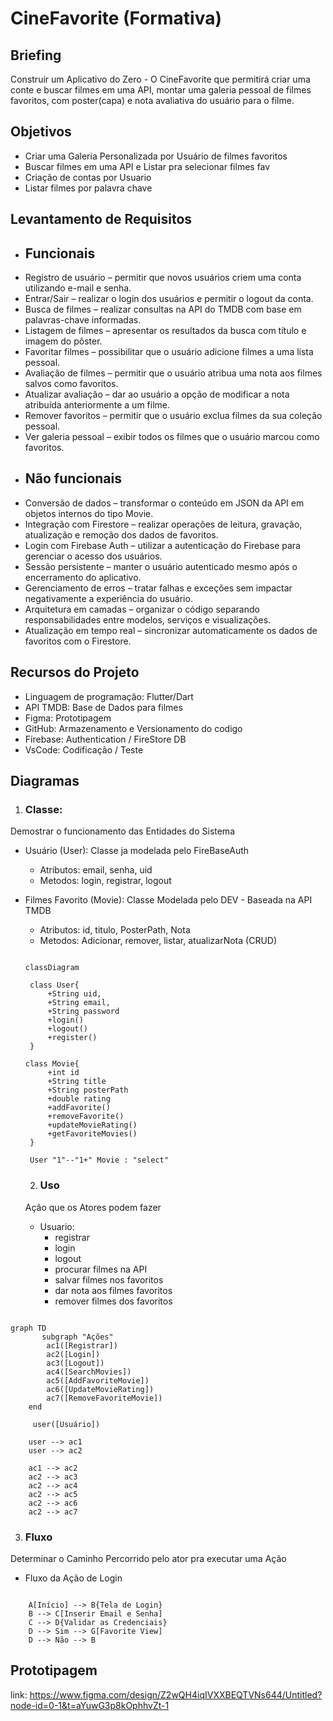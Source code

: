 # CineFavorite (Formativa)

## Briefing
Construir um Aplicativo do Zero - O CineFavorite que permitirá criar uma conte e buscar filmes em uma API, montar uma galeria pessoal de filmes favoritos, com poster(capa) e nota avaliativa do usuário para o filme.

## Objetivos
- Criar uma Galeria Personalizada por Usuário de filmes favoritos
- Buscar filmes em uma API e Listar pra selecionar filmes fav
- Criação de contas por Usuario
- Listar filmes por palavra chave

## Levantamento de Requisitos
- ## Funcionais
- Registro de usuário – permitir que novos usuários criem uma conta utilizando e-mail e senha.
- Entrar/Sair – realizar o login dos usuários e permitir o logout da conta.
- Busca de filmes – realizar consultas na API do TMDB com base em palavras-chave informadas.
- Listagem de filmes – apresentar os resultados da busca com título e imagem do pôster.
- Favoritar filmes – possibilitar que o usuário adicione filmes a uma lista pessoal.
- Avaliação de filmes – permitir que o usuário atribua uma nota aos filmes salvos como favoritos.
- Atualizar avaliação – dar ao usuário a opção de modificar a nota atribuída anteriormente a um filme.
- Remover favoritos – permitir que o usuário exclua filmes da sua coleção pessoal.
- Ver galeria pessoal – exibir todos os filmes que o usuário marcou como favoritos.
- ## Não funcionais
- Conversão de dados – transformar o conteúdo em JSON da API em objetos internos do tipo Movie.
- Integração com Firestore – realizar operações de leitura, gravação, atualização e remoção dos dados de favoritos.
- Login com Firebase Auth – utilizar a autenticação do Firebase para gerenciar o acesso dos usuários.
- Sessão persistente – manter o usuário autenticado mesmo após o encerramento do aplicativo.
- Gerenciamento de erros – tratar falhas e exceções sem impactar negativamente a experiência do usuário.
- Arquitetura em camadas – organizar o código separando responsabilidades entre modelos, serviços e visualizações.
- Atualização em tempo real – sincronizar automaticamente os dados de favoritos com o Firestore.
## Recursos do Projeto
- Linguagem de programação: Flutter/Dart
- API TMDB: Base de Dados para filmes
- Figma: Prototipagem
- GitHub: Armazenamento e Versionamento do codigo
- Firebase: Authentication / FireStore DB
- VsCode: Codificação / Teste

## Diagramas
1. ### Classe: 
Demostrar o funcionamento das Entidades do Sistema 
- Usuário (User): Classe ja modelada pelo FireBaseAuth
   - Atributos: email, senha, uid
   - Metodos: login, registrar, logout

- Filmes Favorito (Movie): Classe Modelada pelo DEV - Baseada na API TMDB
   - Atributos: id, titulo, PosterPath, Nota
   - Metodos: Adicionar, remover, listar, atualizarNota (CRUD)

   ```mermaid

   classDiagram

    class User{
        +String uid,
        +String email,
        +String password
        +login()
        +logout()
        +register()
    }

   class Movie{
        +int id
        +String title
        +String posterPath
        +double rating
        +addFavorite()
        +removeFavorite()
        +updateMovieRating()
        +getFavoriteMovies()
    }

    User "1"--"1+" Movie : "select"

   ```

   2. ### Uso
   Ação que os Atores podem fazer
   - Usuario:
        - registrar
        - login
        - logout
        - procurar filmes na API
        - salvar filmes nos favoritos
        - dar nota aos filmes favoritos
        - remover filmes dos favoritos


```mermaid

graph TD
       subgraph "Ações"
        ac1([Registrar])
        ac2([Login])
        ac3([Logout])
        ac4([SearchMovies])
        ac5([AddFavoriteMovie])
        ac6([UpdateMovieRating])
        ac7([RemoveFavoriteMovie])
    end

     user([Usuário])

    user --> ac1
    user --> ac2

    ac1 --> ac2
    ac2 --> ac3
    ac2 --> ac4
    ac2 --> ac5
    ac2 --> ac6
    ac2 --> ac7

```

3. ### Fluxo
Determinar o Caminho Percorrido pelo ator pra executar uma Ação

- Fluxo da Ação de Login

```mermaid

    A[Início] --> B{Tela de Login}
    B --> C[Inserir Email e Senha]
    C --> D{Validar as Credenciais}
    D --> Sim --> G[Favorite View]
    D --> Não --> B

```

## Prototipagem

link: https://www.figma.com/design/Z2wQH4iqIVXXBEQTVNs644/Untitled?node-id=0-1&t=aYuwG3p8kOphhvZt-1